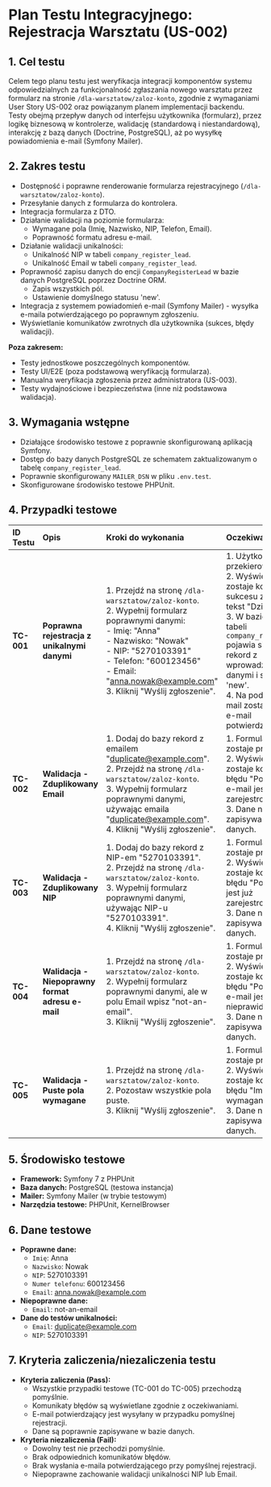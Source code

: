 # Plan Testu Integracyjnego: Rejestracja Warsztatu (US-002)

## 1. Cel testu

Celem tego planu testu jest weryfikacja integracji komponentów systemu odpowiedzialnych za funkcjonalność zgłaszania nowego warsztatu przez formularz na stronie `/dla-warsztatow/zaloz-konto`, zgodnie z wymaganiami User Story US-002 oraz powiązanym planem implementacji backendu. Testy obejmą przepływ danych od interfejsu użytkownika (formularz), przez logikę biznesową w kontrolerze, walidację (standardową i niestandardową), interakcję z bazą danych (Doctrine, PostgreSQL), aż po wysyłkę powiadomienia e-mail (Symfony Mailer).

## 2. Zakres testu

*   Dostępność i poprawne renderowanie formularza rejestracyjnego (`/dla-warsztatow/zaloz-konto`).
*   Przesyłanie danych z formularza do kontrolera.
*   Integracja formularza z DTO.
*   Działanie walidacji na poziomie formularza:
    *   Wymagane pola (Imię, Nazwisko, NIP, Telefon, Email).
    *   Poprawność formatu adresu e-mail.
*   Działanie walidacji unikalności:
    *   Unikalność NIP w tabeli `company_register_lead`.
    *   Unikalność Email w tabeli `company_register_lead`.
*   Poprawność zapisu danych do encji `CompanyRegisterLead` w bazie danych PostgreSQL poprzez Doctrine ORM.
    *   Zapis wszystkich pól.
    *   Ustawienie domyślnego statusu 'new'.
*   Integracja z systemem powiadomień e-mail (Symfony Mailer) - wysyłka e-maila potwierdzającego po poprawnym zgłoszeniu.
*   Wyświetlanie komunikatów zwrotnych dla użytkownika (sukces, błędy walidacji).

**Poza zakresem:**
*   Testy jednostkowe poszczególnych komponentów.
*   Testy UI/E2E (poza podstawową weryfikacją formularza).
*   Manualna weryfikacja zgłoszenia przez administratora (US-003).
*   Testy wydajnościowe i bezpieczeństwa (inne niż podstawowa walidacja).

## 3. Wymagania wstępne

*   Działające środowisko testowe z poprawnie skonfigurowaną aplikacją Symfony.
*   Dostęp do bazy danych PostgreSQL ze schematem zaktualizowanym o tabelę `company_register_lead`.
*   Poprawnie skonfigurowany `MAILER_DSN` w pliku `.env.test`.
*   Skonfigurowane środowisko testowe PHPUnit.

## 4. Przypadki testowe

| ID Testu | Opis                                                                 | Kroki do wykonania                                                                                                                                                                                                                                                               | Oczekiwany rezultat                                                                                                                                                                                                                                                                                          |
| :------- | :------------------------------------------------------------------- | :------------------------------------------------------------------------------------------------------------------------------------------------------------------------------------------------------------------------------------------------------------------------------- | :----------------------------------------------------------------------------------------------------------------------------------------------------------------------------------------------------------------------------------------------------------------------------------------------------------- |
| **TC-001** | **Poprawna rejestracja z unikalnymi danymi**            | 1. Przejdź na stronę `/dla-warsztatow/zaloz-konto`. <br> 2. Wypełnij formularz poprawnymi danymi: <br> - Imię: "Anna" <br> - Nazwisko: "Nowak" <br> - NIP: "5270103391" <br> - Telefon: "600123456" <br> - Email: "anna.nowak@example.com" <br> 3. Kliknij "Wyślij zgłoszenie". | 1. Użytkownik zostaje przekierowany. <br> 2. Wyświetlony zostaje komunikat sukcesu zawierający tekst "Dziękujemy". <br> 3. W bazie danych w tabeli `company_register_lead` pojawia się nowy rekord z wprowadzonymi danymi i statusem 'new'. <br> 4. Na podany adres e-mail zostaje wysłany e-mail potwierdzający. |
| **TC-002** | **Walidacja - Zduplikowany Email**                                   | 1. Dodaj do bazy rekord z emailem "duplicate@example.com". <br> 2. Przejdź na stronę `/dla-warsztatow/zaloz-konto`. <br> 3. Wypełnij formularz poprawnymi danymi, używając emaila "duplicate@example.com". <br> 4. Kliknij "Wyślij zgłoszenie". | 1. Formularz nie zostaje przesłany. <br> 2. Wyświetlony zostaje komunikat błędu "Podany adres e-mail jest już zarejestrowany". <br> 3. Dane nie są zapisywane do bazy danych. |
| **TC-003** | **Walidacja - Zduplikowany NIP**                                     | 1. Dodaj do bazy rekord z NIP-em "5270103391". <br> 2. Przejdź na stronę `/dla-warsztatow/zaloz-konto`. <br> 3. Wypełnij formularz poprawnymi danymi, używając NIP-u "5270103391". <br> 4. Kliknij "Wyślij zgłoszenie". | 1. Formularz nie zostaje przesłany. <br> 2. Wyświetlony zostaje komunikat błędu "Podany NIP jest już zarejestrowany". <br> 3. Dane nie są zapisywane do bazy danych. |
| **TC-004** | **Walidacja - Niepoprawny format adresu e-mail**                      | 1. Przejdź na stronę `/dla-warsztatow/zaloz-konto`. <br> 2. Wypełnij formularz poprawnymi danymi, ale w polu Email wpisz "not-an-email". <br> 3. Kliknij "Wyślij zgłoszenie". | 1. Formularz nie zostaje przesłany. <br> 2. Wyświetlony zostaje komunikat błędu "Podany adres e-mail jest nieprawidłowy". <br> 3. Dane nie są zapisywane do bazy danych. |
| **TC-005** | **Walidacja - Puste pola wymagane**                                  | 1. Przejdź na stronę `/dla-warsztatow/zaloz-konto`. <br> 2. Pozostaw wszystkie pola puste. <br> 3. Kliknij "Wyślij zgłoszenie". | 1. Formularz nie zostaje przesłany. <br> 2. Wyświetlony zostaje komunikat błędu "Imię jest wymagane". <br> 3. Dane nie są zapisywane do bazy danych. |

## 5. Środowisko testowe

*   **Framework:** Symfony 7 z PHPUnit
*   **Baza danych:** PostgreSQL (testowa instancja)
*   **Mailer:** Symfony Mailer (w trybie testowym)
*   **Narzędzia testowe:** PHPUnit, KernelBrowser

## 6. Dane testowe

*   **Poprawne dane:**
    *   `Imię`: Anna
    *   `Nazwisko`: Nowak
    *   `NIP`: 5270103391
    *   `Numer telefonu`: 600123456
    *   `Email`: anna.nowak@example.com
*   **Niepoprawne dane:**
    *   `Email`: not-an-email
*   **Dane do testów unikalności:**
    *   `Email`: duplicate@example.com
    *   `NIP`: 5270103391

## 7. Kryteria zaliczenia/niezaliczenia testu

*   **Kryteria zaliczenia (Pass):**
    *   Wszystkie przypadki testowe (TC-001 do TC-005) przechodzą pomyślnie.
    *   Komunikaty błędów są wyświetlane zgodnie z oczekiwaniami.
    *   E-mail potwierdzający jest wysyłany w przypadku pomyślnej rejestracji.
    *   Dane są poprawnie zapisywane w bazie danych.
*   **Kryteria niezaliczenia (Fail):**
    *   Dowolny test nie przechodzi pomyślnie.
    *   Brak odpowiednich komunikatów błędów.
    *   Brak wysłania e-maila potwierdzającego przy pomyślnej rejestracji.
    *   Niepoprawne zachowanie walidacji unikalności NIP lub Email.
